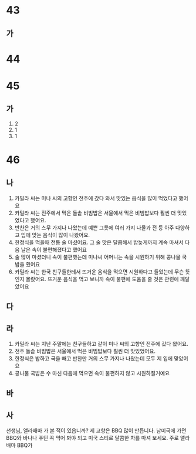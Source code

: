 # 43
## 가
# 44
# 45
## 가
1. 2
2. 1
3. 1
# 46
## 나
1. 카밀라 씨는 미나 씨의 고향인 전주에 갔다 와서 맛있는 음식을 많이 먹었다고 했어요
2. 카밀라 씨는 전주에서 먹은 돌솥 비빔밥은 서울에서 먹은 비빔밥보다 훨씬 더 맛있었다고 했어요.
3. 반찬은 거의 스무 가지나 나왔는데 예쁜 그릇에 여러 가지 나물과 전 등 아주 다양하고 입에 맞는 음식이 많이 나왔어요.
4. 한정식을 먹을때 전통 술 마셨어요. 그 술 맛은 달콤해서 밤늦게까지 계속 마셔서 다음 날은 속이 불편해졌다고 했어요
5. 술 많이 마셨더니 속이 불편했는데 미나씨 어머니는 속을 시원하기 위해 콩나물 국밥을 줬어요
6. 카밀라 씨는 한국 친구들한테서 뜨거운 음식을 먹으면 시원하다고 들었는데 무슨 뜻인지 몰랐어요. 뜨거운 음식을 먹고 보니까 속이 불편에 도움을 줄 것은 관련에 깨달았어요 
## 다
## 라
1. 카밀라 씨는 지난 주말에는 친구들하고 같이 미나 씨의 고향인 전주에 갔다 왔어요.
2. 전주 돌솥 비빔밥은 서울에서 먹은 비빔밥보다 훨씬 더 맛있었어요.
3. 한정식은 밥하고 국을 빼고 반찬만 거의 스무 가지나 나왔는데 모두 제 입에 맞았어요
4. 콩나물 국밥은 수 마신 다음에 먹으면 속이 불편하지 않고 시원하질거예요
## 바

## 사
선생님, 앨라배마 가 본 적이 있읍니까? 제 고향은 BBQ 많이 만듭니다.  남미국에 가면 BBQ와 바나나 푸딘 꼭 먹어 봐야 되고 미국 스티르 달콤한 차를 마셔 보세요. 주로 앨라배마 BBQ가   
